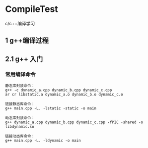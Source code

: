 # CompileTest
c/c++编译学习
## 1 g++编译过程


## 2.1 g++ 入门

### 常用编译命令


```
静态库封装命令：
g++ -c dynamic_a.cpp dynamic_b.cpp dynamic_c.cpp
ar cr libstatic.a dynamic_a.o dynamic_b.o dynamic_c.o
```

```
链接静态库命令：
g++ main.cpp -L. -lstatic -static -o main
```

```
动态库封装命令：
g++ dynamic_a.cpp dynamic_b.cpp dynamic_c.cpp -fPIC -shared -o libdynamic.so
```
```
链接动态库命令：
g++ main.cpp -L. -ldynamic -o main
```
